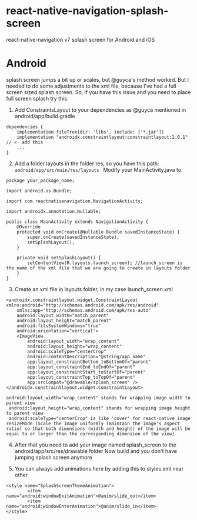 # react-native-navigation-splash-screen
react-native-navigation v7 splash screen for Android and iOS 


# Android
splash screen jumps a bit up or scales, but @guyca's method worked. But I needed to do some adjustments to the xml file, because I've had a full screen sized splash screen. So, if you have this issue and you need to place full screen splash try this:
1. Add ConstraintsLayout to your dependencies as @guyca mentioned in android/app/build.gradle
```
dependencies {
    implementation fileTree(dir: 'libs', include: ['*.jar'])
    implementation "androidx.constraintlayout:constraintlayout:2.0.1" // <- add this
    ...
}
```
2. Add a folder layouts in the folder res, so you have this path: 
`android/app/src/main/res/layouts `
Modify your MainActivity.java to: 
```
package your_package_name;

import android.os.Bundle;

import com.reactnativenavigation.NavigationActivity;

import androidx.annotation.Nullable;

public class MainActivity extends NavigationActivity {
    @Override
    protected void onCreate(@Nullable Bundle savedInstanceState) {
        super.onCreate(savedInstanceState);
        setSplashLayout();
    }

    private void setSplashLayout() {
        setContentView(R.layouts.launch_screen); //launch_screen is the name of the xml file that we are going to create in layouts folder
    }
}
```
3. Create an xml file in layouts folder, in my case launch_screen.xml
```
<androidx.constraintlayout.widget.ConstraintLayout xmlns:android="http://schemas.android.com/apk/res/android"
    xmlns:app="http://schemas.android.com/apk/res-auto"
    android:layout_width="match_parent"
    android:layout_height="match_parent"
    android:fitsSystemWindows="true"
    android:orientation="vertical">
    <ImageView
        android:layout_width="wrap_content"
        android:layout_height="wrap_content"
        android:scaleType="centerCrop"
        android:contentDescription="@string/app_name"
        app:layout_constraintBottom_toBottomOf="parent"
        app:layout_constraintEnd_toEndOf="parent"
        app:layout_constraintStart_toStartOf="parent"
        app:layout_constraintTop_toTopOf="parent"
        app:srcCompat="@drawable/splash_screen" />
</androidx.constraintlayout.widget.ConstraintLayout>
```
```
android:layout_width="wrap_content" stands for wrapping image width to parent view
 android:layout_height="wrap_content" stands for wrapping image height to parent view
 android:scaleType="centerCrop" is like 'cover' for react-native image resizeMode (Scale the image uniformly (maintain the image's aspect ratio) so that both dimensions (width and height) of the image will be equal to or larger than the corresponding dimension of the view)
```
4. After that you need to add your image named splash_screen to the android/app/src/res/drawable folder
Now build and you don't have jumping splash screen anymore 

5. You can always add animations here by adding this to styles.xml near other <style>...</style>
```
<style name="SplashScreenThemeAnimation">
        <item name="android:windowExitAnimation">@anim/slide_out</item>
        <item name="android:windowEnterAnimation">@anim/slide_in</item>
</style>
```
